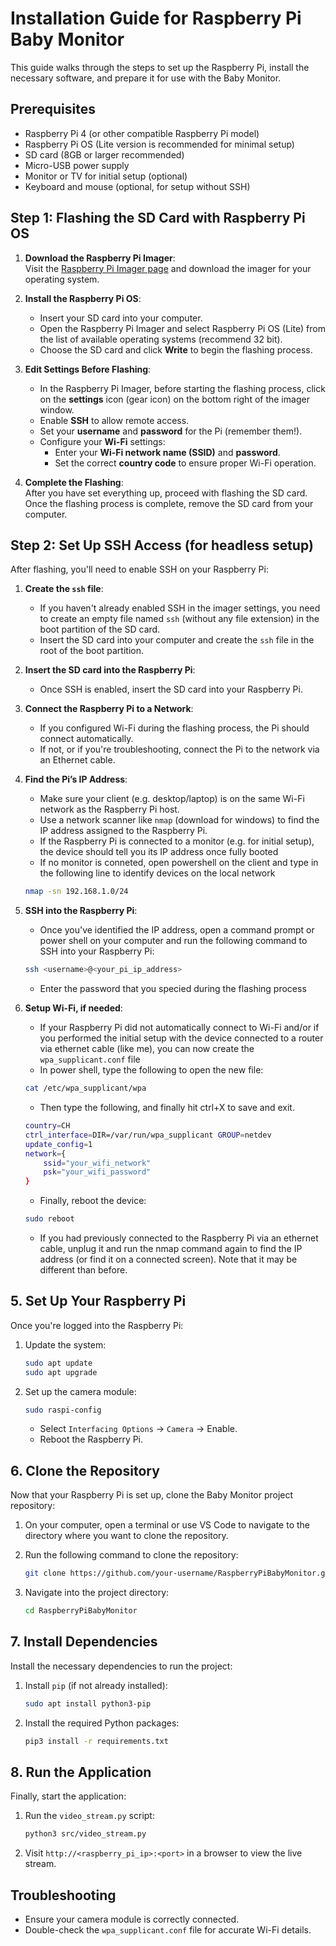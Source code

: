 # Installation Guide for Raspberry Pi Baby Monitor

This guide walks through the steps to set up the Raspberry Pi, install the necessary software, and prepare it for use with the Baby Monitor.

## Prerequisites

- Raspberry Pi 4 (or other compatible Raspberry Pi model)
- Raspberry Pi OS (Lite version is recommended for minimal setup)
- SD card (8GB or larger recommended)
- Micro-USB power supply
- Monitor or TV for initial setup (optional)
- Keyboard and mouse (optional, for setup without SSH)

## Step 1: Flashing the SD Card with Raspberry Pi OS

1. **Download the Raspberry Pi Imager**:  
   Visit the [Raspberry Pi Imager page](https://www.raspberrypi.org/software/) and download the imager for your operating system.

2. **Install the Raspberry Pi OS**:  
   - Insert your SD card into your computer.
   - Open the Raspberry Pi Imager and select Raspberry Pi OS (Lite) from the list of available operating systems (recommend 32 bit).
   - Choose the SD card and click **Write** to begin the flashing process.

3. **Edit Settings Before Flashing**:  
   - In the Raspberry Pi Imager, before starting the flashing process, click on the **settings** icon (gear icon) on the bottom right of the imager window.
   - Enable **SSH** to allow remote access.
   - Set your **username** and **password** for the Pi (remember them!).
   - Configure your **Wi-Fi** settings:  
     - Enter your **Wi-Fi network name (SSID)** and **password**.
     - Set the correct **country code** to ensure proper Wi-Fi operation.

4. **Complete the Flashing**:  
   After you have set everything up, proceed with flashing the SD card. Once the flashing process is complete, remove the SD card from your computer.


## Step 2: Set Up SSH Access (for headless setup)
After flashing, you'll need to enable SSH on your Raspberry Pi:
1. **Create the `ssh` file**:  
   - If you haven't already enabled SSH in the imager settings, you need to create an empty file named `ssh` (without any file extension) in the boot partition of the SD card.  
   - Insert the SD card into your computer and create the `ssh` file in the root of the boot partition.

2. **Insert the SD card into the Raspberry Pi**:  
   - Once SSH is enabled, insert the SD card into your Raspberry Pi.

3. **Connect the Raspberry Pi to a Network**:  
   - If you configured Wi-Fi during the flashing process, the Pi should connect automatically.
   - If not, or if you're troubleshooting, connect the Pi to the network via an Ethernet cable.

4. **Find the Pi’s IP Address**:  
   - Make sure your client (e.g. desktop/laptop) is on the same Wi-Fi network as the Raspberry Pi host.
   - Use a network scanner like `nmap` (download for windows) to find the IP address assigned to the Raspberry Pi.
   - If the Raspberry Pi is connected to a monitor (e.g. for initial setup), the device should tell you its IP address once fully booted
   - If no monitor is conneted, open powershell on the client and type in the following line to identify devices on the local network

   ```bash
   nmap -sn 192.168.1.0/24
   ```

5. **SSH into the Raspberry Pi**:  
   - Once you've identified the IP address, open a command prompt or power shell on your computer and run the following command to SSH into your Raspberry Pi:

   ```bash
   ssh <username>@<your_pi_ip_address>
   ```

   - Enter the password that you specied during the flashing process

6. **Setup Wi-Fi, if needed**:
   - If your Raspberry Pi did not automatically connect to Wi-Fi and/or if you performed the initial setup with the device connected to a router via ethernet cable (like me), you can now create the `wpa_supplicant.conf` file
   - In power shell, type the following to open the new file:

   ```bash
   cat /etc/wpa_supplicant/wpa
   ```
   - Then type the following, and finally hit ctrl+X to save and exit.

   ```bash
   country=CH
   ctrl_interface=DIR=/var/run/wpa_supplicant GROUP=netdev
   update_config=1
   network={
       ssid="your_wifi_network"
       psk="your_wifi_password"
   }
   ```

   - Finally, reboot the device:

   ```bash
   sudo reboot
   ```

   - If you had previously connected to the Raspberry Pi via an ethernet cable, unplug it and run the nmap command again to find the IP address (or find it on a connected screen). Note that it may be different than before.


## 5. Set Up Your Raspberry Pi

Once you're logged into the Raspberry Pi:

1. Update the system:

    ```bash
    sudo apt update
    sudo apt upgrade
    ```

3. Set up the camera module:

    ```bash
    sudo raspi-config
    ```

    - Select `Interfacing Options` -> `Camera` -> Enable.
    - Reboot the Raspberry Pi.


















## 6. Clone the Repository

Now that your Raspberry Pi is set up, clone the Baby Monitor project repository:

1. On your computer, open a terminal or use VS Code to navigate to the directory where you want to clone the repository.
2. Run the following command to clone the repository:

    ```bash
    git clone https://github.com/your-username/RaspberryPiBabyMonitor.git
    ```

3. Navigate into the project directory:

    ```bash
    cd RaspberryPiBabyMonitor
    ```

## 7. Install Dependencies

Install the necessary dependencies to run the project:

1. Install `pip` (if not already installed):

    ```bash
    sudo apt install python3-pip
    ```

2. Install the required Python packages:

    ```bash
    pip3 install -r requirements.txt
    ```

## 8. Run the Application

Finally, start the application:

1. Run the `video_stream.py` script:

    ```bash
    python3 src/video_stream.py
    ```

2. Visit `http://<raspberry_pi_ip>:<port>` in a browser to view the live stream.

## Troubleshooting

- Ensure your camera module is correctly connected.
- Double-check the `wpa_supplicant.conf` file for accurate Wi-Fi details.
